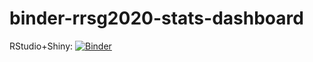 # binder-rrsg2020-stats-dashboard

RStudio+Shiny: [![Binder](https://mybinder.org/badge_logo.svg)](https://mybinder.org/v2/gh/jvelazquez-reyes/binder-rrsg2020-stats-dashboard/main?urlpath=rstudio)
